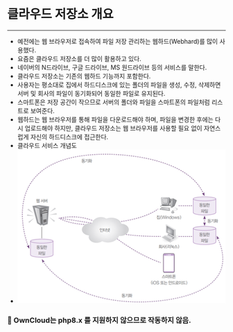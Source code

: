 # 클라우드 저장소 개요

---

- 예전에는 웹 브라우저로 접속하여 파일 저장 관리하는 웹하드(Webhard)를 많이 사용했다.
- 요즘은 클라우드 저장소를 더 많이 활용하고 있다.
- 네이버의 N드라이브, 구글 드라이브, MS 원드라이브 등의 서비스를 말한다.
- 클라우드 저장소는 기존의 웹하드 기능까지 포함한다.
- 사용자는 평소대로 집에서 하드디스크에 있는 폴더의 파일을 생성, 수정, 삭제하면 서버 및 회사의 파일이 동기화되어 동일한 파일로 유지된다.
- 스마트폰은 저장 공간이 작으므로 서버의 폴더와 파일을 스마트폰의 파일처럼 리스트로 보여준다.
- 웹하드는 웹 브라우저를 통해 파일을 다운로드해야 하며, 파일을 변경한 후에는 다시 업로드해야 하지만, 클라우드 저장소는 웹 브라우저를 사용할 필요 없이 자연스럽게 자신의 하드디스크에 접근한다.
- 클라우드 서비스 개념도
- ![](./Untitled.png)

### 📌 OwnCloud는 php8.x 를 지원하지 않으므로 작동하지 않음.